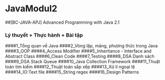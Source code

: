 # JavaModul2
##[BC-JAVA-APJ] Advanced Programming with Java 2.1
### Lý thuyết + Thực hành + Bài tập
####1_Tổng quan về Java
####2_Vòng lặp, mảng, phương thức trong Java
####3_OOP
####4_Access Modifier
####5_Inheritance - Interface and Abstract Class
####6_Clean Code
####7_Testing
####8_DSA Danh sách
####9_DSA Stack Queue
####10_Java Collection Framework
####11_Thuật toán tìm kiếm
####12_Thuật toán sắp xếp
####13_Xử lí ngoại lệ
####14_IO:Text file
####15_String regex
####16_Design Patterns




